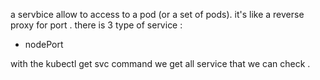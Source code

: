 a servbice allow to access to a pod (or a set of pods).
it's like a reverse proxy for port .
there is 3 type of service :

-   nodePort

with the kubectl get svc command we get all service that we can check .
